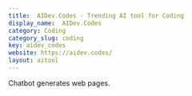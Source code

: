 ```yaml
---
title:  AIDev.Codes - Trending AI tool for Coding
display_name:  AIDev.Codes
category: Coding
category_slug: coding
key: aidev_codes
website: https://aidev.codes/
layout: aitool
---
```


Chatbot generates web pages.
